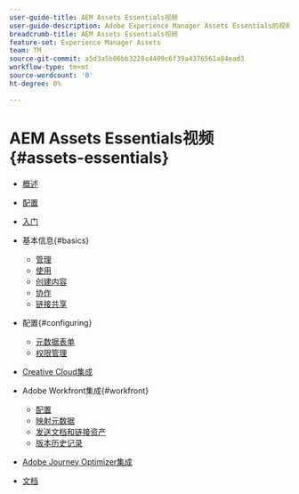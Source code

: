 ```yaml
---
user-guide-title: AEM Assets Essentials视频
user-guide-description: Adobe Experience Manager Assets Essentials的视频集合。
breadcrumb-title: AEM Assets Essentials视频
feature-set: Experience Manager Assets
team: TM
source-git-commit: a5d3a5b06bb3228c4409c6f39a4376561a84ead3
workflow-type: tm+mt
source-wordcount: '0'
ht-degree: 0%

---
```



# AEM Assets Essentials视频 {#assets-essentials}

+ [概述](overview.md)

+ [配置](./provisioning.md)
+ [入门](./getting-started.md)

+ 基本信息{#basics}
   + [管理](basics/managing.md)
   + [使用](basics/using.md)
   + [创建内容](basics/creating.md)
   + [协作](basics/collaborating.md)
   + [链接共享](basics/link-sharing.md)

+ 配置{#configuring}
   + [元数据表单](configuring/metadata-forms.md)
   + [权限管理](configuring/permissions-management.md)

+ [Creative Cloud集成](integrations/creative-cloud.md)

+ Adobe Workfront集成{#workfront}
   + [配置](./integrations/workfront/configure.md)
   + [映射元数据](./integrations/workfront/map-metadata.md)
   + [发送文档和链接资产](./integrations/workfront/link-send.md)
   + [版本历史记录](./integrations/workfront/versions.md)

+ [Adobe Journey Optimizer集成](https://experienceleague.adobe.com/docs/journey-optimizer-learn/tutorials/create-messages/create-email-content-with-the-message-editor.html)

+ [文档](https://experienceleague.adobe.com/docs/experience-manager-assets-essentials/help/introduction.html)